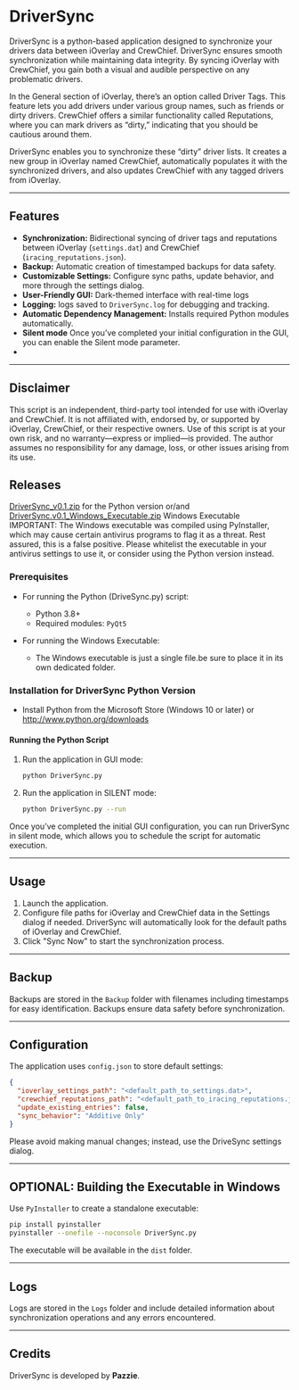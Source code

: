 # DriverSync

DriverSync is a python-based application designed to synchronize your drivers data between iOverlay and CrewChief. DriverSync ensures smooth synchronization while maintaining data integrity. 
By syncing iOverlay with CrewChief, you gain both a visual and audible perspective on any problematic drivers.

In the General section of iOverlay, there’s an option called Driver Tags. This feature lets you add drivers under various group names, such as friends or dirty drivers. CrewChief offers a similar functionality called Reputations, where you can mark drivers as “dirty,” indicating that you should be cautious around them.

DriverSync enables you to synchronize these “dirty” driver lists. It creates a new group in iOverlay named CrewChief, automatically populates it with the synchronized drivers, and also updates CrewChief with any tagged drivers from iOverlay.

---

## Features

- **Synchronization:** Bidirectional syncing of driver tags and reputations between iOverlay (`settings.dat`) and CrewChief (`iracing_reputations.json`).
- **Backup:** Automatic creation of timestamped backups for data safety.
- **Customizable Settings:** Configure sync paths, update behavior, and more through the settings dialog.
- **User-Friendly GUI:** Dark-themed interface with real-time logs
- **Logging:** logs saved to `DriverSync.log` for debugging and tracking.
- **Automatic Dependency Management:** Installs required Python modules automatically.
- **Silent mode** Once you’ve completed your initial configuration in the GUI, you can enable the Silent mode parameter.
- 
---

## Disclaimer
This script is an independent, third-party tool intended for use with iOverlay and CrewChief. It is not affiliated with, endorsed by, or supported by iOverlay, CrewChief, or their respective owners. Use of this script is at your own risk, and no warranty—express or implied—is provided. The author assumes no responsibility for any damage, loss, or other issues arising from its use.

## Releases
[DriverSync_v0.1.zip](https://github.com/cenodude/DriverSync/releases/download/0.1/DriverSync_v0.1.zip) for the Python version or/and [DriverSync.v0.1_Windows_Executable.zip](https://github.com/cenodude/DriverSync/releases/download/0.1/DriverSync.v0.1_Windows_Executable.zip) Windows Executable
IMPORTANT: The Windows executable was compiled using PyInstaller, which may cause certain antivirus programs to flag it as a threat. Rest assured, this is a false positive. Please whitelist the executable in your antivirus settings to use it, or consider using the Python version instead.

### Prerequisites

- For running the Python (DriveSync.py) script:
  - Python 3.8+
  - Required modules: `PyQt5`

- For running the Windows Executable: 
  - The Windows executable is just a single file.be sure to place it in its own dedicated folder.

### Installation for DriverSync Python Version

- Install Python from the Microsoft Store (Windows 10 or later) or http://www.python.org/downloads

#### Running the Python Script

1. Run the application in GUI mode:
   ```bash
   python DriverSync.py 
   ```

2. Run the application in SILENT mode:
   ```bash
   python DriverSync.py --run
   ```
Once you’ve completed the initial GUI configuration, you can run DriverSync in silent mode, which allows you to schedule the script for automatic execution.

---

## Usage

1. Launch the application.
2. Configure file paths for iOverlay and CrewChief data in the Settings dialog if needed. DriverSync will automatically look for the default paths of iOverlay and CrewChief.
3. Click "Sync Now" to start the synchronization process.

---

## Backup

Backups are stored in the `Backup` folder with filenames including timestamps for easy identification. Backups ensure data safety before synchronization.

---

## Configuration

The application uses `config.json` to store default settings:

```json
{
  "ioverlay_settings_path": "<default_path_to_settings.dat>",
  "crewchief_reputations_path": "<default_path_to_iracing_reputations.json>",
  "update_existing_entries": false,
  "sync_behavior": "Additive Only"
}
```

Please avoid making manual changes; instead, use the DriveSync settings dialog.

---

## OPTIONAL: Building the Executable in Windows

Use `PyInstaller` to create a standalone executable:

```bash
pip install pyinstaller
pyinstaller --onefile --noconsole DriverSync.py
```

The executable will be available in the `dist` folder.

---

## Logs

Logs are stored in the `Logs` folder and include detailed information about synchronization operations and any errors encountered.

---

## Credits

DriverSync is developed by **Pazzie**.
